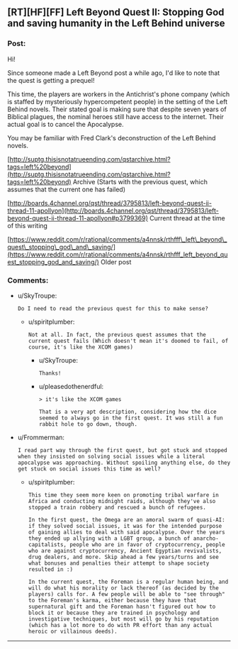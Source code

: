 ## [RT][HF][FF] Left Beyond Quest II: Stopping God and saving humanity in the Left Behind universe

### Post:

Hi!

Since someone made a Left Beyond post a while ago, I'd like to note that the quest is getting a prequel!

This time, the players are workers in the Antichrist's phone company (which is staffed by mysteriously hypercompetent people) in the setting of the Left Behind novels. Their stated goal is making sure that despite seven years of Biblical plagues, the nominal heroes still have access to the internet. Their actual goal is to cancel the Apocalypse.

You may be familiar with Fred Clark's deconstruction of the Left Behind novels.

[http://suptg.thisisnotatrueending.com/qstarchive.html?tags=left%20beyond](http://suptg.thisisnotatrueending.com/qstarchive.html?tags=left%20beyond) Archive (Starts with the previous quest, which assumes that the current one has failed)

[http://boards.4channel.org/qst/thread/3795813/left-beyond-quest-ii-thread-11-apollyon](http://boards.4channel.org/qst/thread/3795813/left-beyond-quest-ii-thread-11-apollyon#p3799369) Current thread at the time of this writing  


[https://www.reddit.com/r/rational/comments/a4nnsk/rthfff\_left\_beyond\_quest\_stopping\_god\_and\_saving/](https://www.reddit.com/r/rational/comments/a4nnsk/rthfff_left_beyond_quest_stopping_god_and_saving/) Older post

### Comments:

- u/SkyTroupe:
  ```
  Do I need to read the previous quest for this to make sense?
  ```

  - u/spiritplumber:
    ```
    Not at all. In fact, the previous quest assumes that the current quest fails (Which doesn't mean it's doomed to fail, of course, it's like the XCOM games)
    ```

    - u/SkyTroupe:
      ```
      Thanks!
      ```

    - u/pleasedothenerdful:
      ```
      > it's like the XCOM games

      That is a very apt description, considering how the dice seemed to always go in the first quest. It was still a fun rabbit hole to go down, though.
      ```

- u/Frommerman:
  ```
  I read part way through the first quest, but got stuck and stopped when they insisted on solving social issues while a literal apocalypse was approaching. Without spoiling anything else, do they get stuck on social issues this time as well?
  ```

  - u/spiritplumber:
    ```
    This time they seem more keen on promoting tribal warfare in Africa and conducting midnight raids, although they've also stopped a train robbery and rescued a bunch of refugees.

    In the first quest, the Omega are an amoral swarm of quasi-AI: if they solved social issues, it was for the intended purpose of gaining allies to deal with said apocalypse. Over the years they ended up allying with a LGBT group, a bunch of anarcho-capitalists, people who are in favor of cryptocurrency, people who are against cryptocurrency, Ancient Egyptian revivalists, drug dealers, and more. Skip ahead a few years/turns and see what bonuses and penalties their attempt to shape society  resulted in :)

    In the current quest, the Foreman is a regular human being, and will do what his morality or lack thereof (as decided by the players) calls for. A few people will be able to "see through" to the Foreman's karma, either because they have that supernatural gift and the Foreman hasn't figured out how to block it or because they are trained in psychology and investigative techniques, but most will go by his reputation (which has a lot more to do with PR effort than any actual heroic or villainous deeds).
    ```

---

